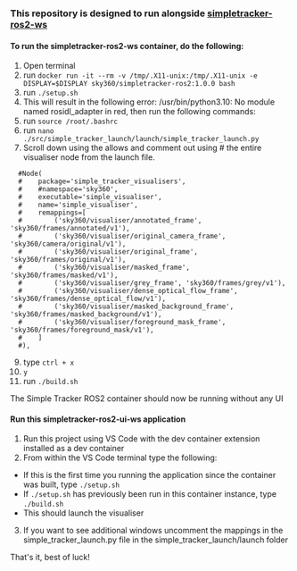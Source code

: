 ### This repository is designed to run alongside [simpletracker-ros2-ws](https://github.com/Sky360-Repository/simpletracker-ros2-ws)

#### To run the simpletracker-ros2-ws container, do the following:

1. Open terminal 
2. run `docker run -it --rm -v /tmp/.X11-unix:/tmp/.X11-unix -e DISPLAY=$DISPLAY sky360/simpletracker-ros2:1.0.0 bash`
3. run `./setup.sh`
4. This will result in the following error: /usr/bin/python3.10: No module named rosidl_adapter in red, then run the following commands:
5. run `source /root/.bashrc`
6. run `nano ./src/simple_tracker_launch/launch/simple_tracker_launch.py`
7. Scroll down using the allows and comment out using # the entire visualiser node from the launch file.
```
  #Node(
  #    package='simple_tracker_visualisers',
  #    #namespace='sky360',
  #    executable='simple_visualiser',
  #    name='simple_visualiser',
  #    remappings=[
  #        ('sky360/visualiser/annotated_frame', 'sky360/frames/annotated/v1'),
  #        ('sky360/visualiser/original_camera_frame', 'sky360/camera/original/v1'),
  #        ('sky360/visualiser/original_frame', 'sky360/frames/original/v1'),
  #        ('sky360/visualiser/masked_frame', 'sky360/frames/masked/v1'),
  #        ('sky360/visualiser/grey_frame', 'sky360/frames/grey/v1'),
  #        ('sky360/visualiser/dense_optical_flow_frame', 'sky360/frames/dense_optical_flow/v1'),
  #        ('sky360/visualiser/masked_background_frame', 'sky360/frames/masked_background/v1'),
  #        ('sky360/visualiser/foreground_mask_frame', 'sky360/frames/foreground_mask/v1'),                
  #    ]
  #),
  ```
9. type `ctrl + x`
10. `y`
11. run `./build.sh`

The Simple Tracker ROS2 container should now be running without any UI

#### Run this simpletracker-ros2-ui-ws application

1. Run this project using VS Code with the dev container extension installed as a dev container
2. From within the VS Code terminal type the following:
  - If this is the first time you running the application since the container was built, type `./setup.sh`
  - If `./setup.sh` has previously been run in this container instance, type `./build.sh`
  - This should launch the visualiser
3. If you want to see additional windows uncomment the mappings in the simple_tracker_launch.py file in the simple_tracker_launch/launch folder

That's it, best of luck!